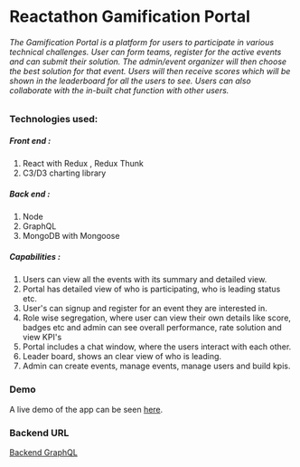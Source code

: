 # Reactathon Gamification Portal

###### The Gamification Portal is a platform for users to participate in various technical challenges. User can form teams, register for the active events and can submit their solution. The admin/event organizer will then choose the best solution for that event. Users will then receive scores which will be shown in the leaderboard for all the users to see. Users can also collaborate with the in-built chat function with other users.

### Technologies used:

##### Front end :
1. React with Redux , Redux Thunk
2. C3/D3 charting library

##### Back end :
1. Node 
2. GraphQL
3. MongoDB with Mongoose

##### Capabilities :
1. Users can view all the events with its summary and detailed view.
2. Portal has detailed view of who is participating, who is leading status etc.
3. User's can signup and register for an event they are interested in.
4. Role wise segregation, where user can view their own details like score, badges etc and admin can see overall performance, rate solution and view KPI's
5. Portal includes a chat window, where the users interact with each other.
6. Leader board, shows an clear view of who is leading.
7. Admin can create events, manage events, manage users and build kpis.

### Demo
A live demo of the app can be seen [here](https://pages.github.com/).

### Backend URL 
[Backend GraphQL](https://vzhackathon-backend.herokuapp.com/graphql)

